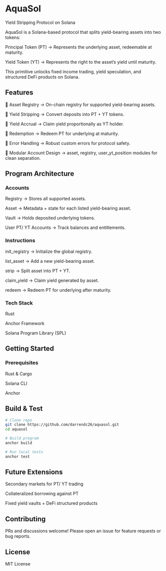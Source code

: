 # AquaSol 
Yield Stripping Protocol on Solana

AquaSol is a Solana-based protocol that splits yield-bearing assets into two tokens:

Principal Token (PT) → Represents the underlying asset, redeemable at maturity.

Yield Token (YT) → Represents the right to the asset’s yield until maturity.

This primitive unlocks fixed income trading, yield speculation, and structured DeFi products on Solana.

## Features
🔹 Asset Registry → On-chain registry for supported yield-bearing assets.

🔹 Yield Stripping → Convert deposits into PT + YT tokens.

🔹 Yield Accrual → Claim yield proportionally as YT holder.

🔹 Redemption → Redeem PT for underlying at maturity.

🔹 Error Handling → Robust custom errors for protocol safety.

🔹 Modular Account Design → asset, registry, user_yt_position modules for clean separation.

## Program Architecture
### Accounts
Registry → Stores all supported assets.

Asset → Metadata + state for each listed yield-bearing asset.

Vault → Holds deposited underlying tokens.

User PT/ YT Accounts → Track balances and entitlements.

### Instructions
init_registry → Initialize the global registry.

list_asset → Add a new yield-bearing asset.

strip → Split asset into PT + YT.

claim_yield → Claim yield generated by asset.

redeem → Redeem PT for underlying after maturity.

### Tech Stack
Rust

Anchor Framework

Solana Program Library (SPL)

## Getting Started
### Prerequisites
Rust & Cargo

Solana CLI

Anchor

## Build & Test
```bash
# Clone repo
git clone https://github.com/darrendc26/aquasol.git
cd aquasol

# Build program
anchor build

# Run local tests
anchor test
```

## Future Extensions
 Secondary markets for PT/ YT trading

 Collateralized borrowing against PT

 Fixed yield vaults + DeFi structured products

## Contributing
PRs and discussions welcome! Please open an issue for feature requests or bug reports.

## License
MIT License